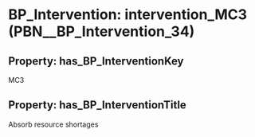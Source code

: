 # BP_Intervention: __intervention_MC3__ (PBN__BP_Intervention_34)

## Property: has_BP_InterventionKey

MC3

## Property: has_BP_InterventionTitle

Absorb resource shortages

